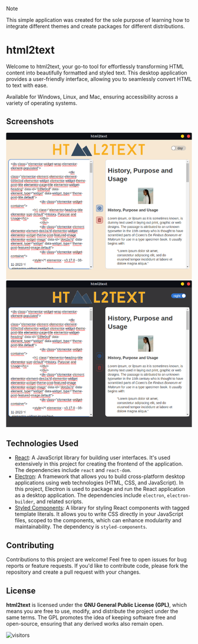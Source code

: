> [!NOTE]  
> This simple application was created for the sole purpose of learning how to integrate different themes and create
> packages for different distributions.

# html2text

Welcome to html2text, your go-to tool for effortlessly transforming HTML content into beautifully formatted and styled
text. This desktop application provides a user-friendly interface, allowing you to seamlessly convert HTML to text with
ease.

Available for Windows, Linux, and Mac, ensuring accessibility across a variety of operating systems.

## Screenshots

![Daylight mode](./public/assets/daylight.png)
<br>
![Night mode](./public/assets/night.png)

## Technologies Used

- [React](https://react.dev/): A JavaScript library for building user interfaces. It's used extensively in this project
  for creating the
  frontend of the application. The dependencies include `react` and `react-dom`.
- [Electron](https://www.electronjs.org/): A framework that allows you to build cross-platform desktop applications
  using web technologies (HTML,
  CSS, and JavaScript). In this project, Electron is used to package and run the React application as a desktop
  application. The dependencies include `electron`, `electron-builder`, and related scripts.
- [Styled Components](https://styled-components.com/): A library for styling React components with tagged template
  literals. It allows you to write
  CSS directly in your JavaScript files, scoped to the components, which can enhance modularity and maintainability. The
  dependency is `styled-components`.

## Contributing

Contributions to this project are welcome! Feel free to open issues for bug reports or feature requests. If you'd like
to contribute code, please fork the repository and create a pull request with your changes.

## License

**html2text** is licensed under the **GNU General Public License (GPL)**, which means you are free to use, modify, and
distribute the project under the same terms. The GPL promotes the idea of keeping software free and open-source,
ensuring that any derived works also remain open.

![visitors](https://api.visitorbadge.io/api/visitors?path=oihanealbizuri%2Fhtml2text&countColor=%23263759)
